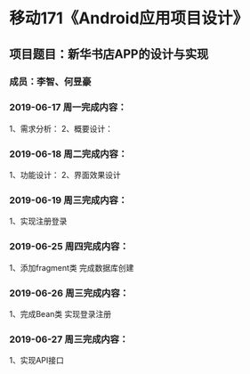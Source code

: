 # 移动171《Android应用项目设计》
## 项目题目：新华书店APP的设计与实现
### 成员：李智、何昱豪

### 2019-06-17 周一完成内容：
1、需求分析：
2、概要设计：


### 2019-06-18 周二完成内容：
1、功能设计：
2、界面效果设计

### 2019-06-19 周三完成内容：
1、实现注册登录

### 2019-06-25 周四完成内容：
1、添加fragment类 完成数据库创建

### 2019-06-26 周三完成内容：
1、完成Bean类  实现登录注册

### 2019-06-27 周三完成内容：
1、实现API接口

